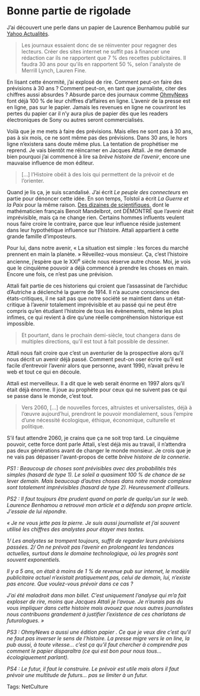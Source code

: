 # Bonne partie de rigolade

J’ai découvert une perle dans un papier de Laurence Benhamou publié sur [Yahoo Actualités](http://fr.news.yahoo.com/19112006/202/menacee-par-internet-la-presse-ecrite-americaine-en-appelle-aux.html).

> Les journaux essaient donc de se réinventer pour regagner des lecteurs. Créer des sites internet ne suffit pas à financer une rédaction car ils ne rapportent que 7 % des recettes publicitaires. Il faudra 30 ans pour qu'ils en rapportent 50 %, selon l'analyste de Merrill Lynch, Lauren Fine.

En lisant cette énormité, j’ai explosé de rire. Comment peut-on faire des prévisions à 30 ans ? Comment peut-on, en tant que journaliste, citer des chiffres aussi absurdes ? Absurde parce des journaux comme [OhmyNews](http://english.ohmynews.com/) font déjà 100 % de leur chiffres d’affaires en ligne. L’avenir de la presse est en ligne, pas sur le papier. Jamais les revenues en ligne ne couvriront les pertes du papier car il n’y aura plus de papier dès que les readers électroniques de Sony ou autres seront commercialisés.

Voilà que je me mets à faire des prévisions. Mais elles ne sont pas à 30 ans, pas à six mois, ce ne sont même pas des prévisions. Dans 30 ans, le hors ligne n’existera sans doute même plus. La tentation de prophétiser me reprend. Je vais bientôt me réincarner en Jacques Attali. Je me demande bien pourquoi j’ai commencé à lire sa *brève histoire de l’avenir*, encore une mauvaise influence de mon éditeur.

> \[…\] l’Histoire obéit à des lois qui permettent de la prévoir et de l’orienter.

Quand je lis ça, je suis scandalisé. J’ai écrit *Le peuple des connecteurs* en partie pour dénoncer cette idée. En son temps, Tolstoï a écrit *La Guerre et la Paix* pour la même raison. [Des dizaines de scientifiques](/2006/07/19/l%e2%80%99irresponsabilite-des-politiques-bis/), dont le mathématicien français Benoit Mandelbrot, ont DÉMONTRÉ que l’avenir était imprévisible, mais ça ne change rien. Certains hommes influents veulent nous faire croire le contraire, parce que leur influence réside justement dans leur hypothétique influence sur l’histoire. Attali appartient à cette grande famille d’imposteurs.

Pour lui, dans notre avenir, « La situation est simple : les forces du marché prennent en main la planète. » Réveillez-vous monsieur. Ça, c’est l’histoire ancienne, j’espère que le XXI<sup>e</sup> siècle nous réserve autre chose. Moi, je vois que le cinquième pouvoir a déjà commencé à prendre les choses en main. Encore une fois, ce n’est pas une prévision.

Attali fait partie de ces historiens qui croient que l’assassinat de l’archiduc d’Autriche a déclenché la guerre de 1914. Il n’a aucune conscience des états-critiques, il ne sait pas que notre société se maintient dans un état-critique à l’avenir totalement imprévisible et au passé qui ne peut être compris qu’en étudiant l’histoire de tous les évènements, même les plus infimes, ce qui revient à dire qu’une réelle compréhension historique est impossible.

> Et pourtant, dans le prochain demi-siècle, tout changera dans de multiples directions, qu’il est tout à fait possible de dessiner.

Attali nous fait croire que c’est un aventurier de la prospective alors qu’il nous décrit un avenir déjà passé. Comment peut-on oser écrire qu’il est facile d’entrevoir l’avenir alors que personne, avant 1990, n’avait prévu le web et tout ce qui en découle.

Attali est merveilleux. Il a dit que le web serait énorme en 1997 alors qu’il était déjà énorme. Il joue au prophète pour ceux qui ne suivent pas ce qui se passe dans le monde, c’est tout.

> Vers 2060, \[…\] de nouvelles forces, altruistes et universalistes, déjà à l’œuvre aujourd’hui, prendront le pouvoir mondialement, sous l’empire d’une nécessité écologique, éthique, économique, culturelle et politique.

S’il faut attendre 2060, je crains que ça ne soit trop tard. Le cinquième pouvoir, cette force dont parle Attali, s’est déjà mis au travail, il n’attendra pas deux générations avant de changer le monde monsieur. Je crois que je ne vais pas dépasser l'avant-propos de cette *brève histoire de la connerie*.

*PS1 : Beaucoup de choses sont prévisibles avec des probabilités très simples (hasard de type 1). Le soleil a quasiment 100 % de chance de se lever demain. Mais beaucoup d’autres choses dans notre monde complexe sont totalement imprévisibles (hasard de type 2). Heureusement d’ailleurs.*

*PS2 : Il faut toujours être prudent quand on parle de quelqu'un sur le web. Laurence Benhamou a retrouvé mon article et a défendu son propre article. J'essaie de lui répondre.*

*« Je ne vous jette pas la pierre. Je suis aussi journaliste et j’ai souvent utilisé les chiffres des analystes pour étayer mes textes.*

*1/ Les analystes se trompent toujours, suffit de regarder leurs prévisions passées.*
*2/ On ne prévoit pas l’avenir en prolongeant les tendances actuelles, surtout dans le domaine technologique, où les progrès sont souvent exponentiels.*

*Il y a 5 ans, on était à moins de 1 % de revenue pub sur internet, le modèle publicitaire actuel n’existait pratiquement pas, celui de demain, lui, n’existe pas encore. Que voulez-vous prévoir dans ce cas ?*

*J’ai été maladroit dans mon billet. C’est uniquement l’analyse qui m’a fait exploser de rire, moins que Jacques Attali je l’avoue. Je n’aurais pas du vous impliquer dans cette histoire mais avouez que nous autres journalistes nous contribuons grandement à justifier l’existence de ces charlatans de futurologues. »*

*PS3 : OhmyNews a aussi une édition papier . Ce que je veux dire c’est qu’il ne faut pas inverser le sens de l’histoire. La presse migre vers le on line, la pub aussi, à toute vitesse… c’est ça qu’il faut chercher à comprendre pas comment le papier disparaîtra (ce qui est bon pour nous tous… écologiquement parlant).*

*PS4 : Le futur, il faut le construire. Le prévoir est utile mais alors il faut prévoir une multitude de futurs… pas se limiter à un futur.*

Tags: NetCulture